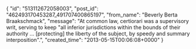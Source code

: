  {
   "id": "513112672058003",
   "post_id": "462493170453287_491707400865197",
   "from_name": "Beverly Berta Braakschmack",
   "message": "At common law, certiorari was a supervisory writ, serving to keep \"all inferior jurisdictions within the bounds of their authority ... [protecting] the liberty of the subject, by speedy and summary interposition\".",
   "created_time": "2013-05-15T00:06:08+0000"
 }
